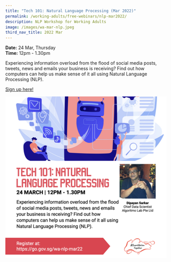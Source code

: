 ```yaml
---
title: "Tech 101: Natural Language Processing (Mar 2022)"
permalink: /working-adults/free-webinars/nlp-mar2022/
description: NLP Workshop for Working Adults
image: /images/wa-mar-nlp.jpeg
third_nav_title: 2022 Mar
---
```

**Date:** 24 Mar, Thursday
<br> **Time:** 12pm - 1.30pm

Experiencing information overload from the flood of social media posts, tweets, news and emails your business is receiving? Find out how computers can help us make sense of it all using Natural Language Processing (NLP). 

[Sign up here! ](https://go.gov.sg/wa-nlp-mar22)

![Natural Language Processing Workshop for Working Adults](/images/wa-mar-nlp.jpeg)